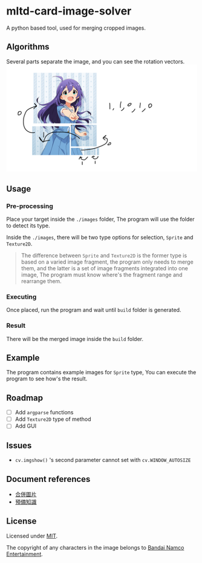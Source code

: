 # mltd-card-image-solver

A python based tool, used for merging cropped images.

## Algorithms

Several parts separate the image, and you can see the rotation vectors.
![Image](./document/algorithms.png)

## Usage

### Pre-processing

Place your target inside the `./images` folder, The program will use the folder to detect its type.  

Inside the `./images`, there will be two type options for selection, `Sprite` and `Texture2D`.

> The difference between `Sprite` and `Texture2D` is the former type is based on a varied image fragment, the program only needs to merge them, and the latter is a set of image fragments integrated into one image, The program must know where's the fragment range and rearrange them.

### Executing

Once placed, run the program and wait until `build` folder is generated.  

### Result

There will be the merged image inside the `build` folder.

## Example

The program contains example images for `Sprite` type, You can execute the program to see how's the result.

## Roadmap

- [ ] Add `argparse` functions  
- [ ] Add `Texture2D` type of method
- [ ] Add GUI

## Issues

- `cv.imgshow()` 's second parameter cannot set with `cv.WINDOW_AUTOSIZE`

## Document references

- [合併圖片](https://blog.csdn.net/MDwalu/article/details/113774851)
- [預備知識](https://blog.csdn.net/Conyrol/article/details/96781786)

## License

Licensed under [MIT](LICENSE).

The copyright of any characters in the image belongs to [Bandai Namco Entertainment](https://www.bandainamcoent.co.jp/).  
